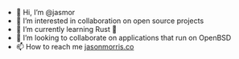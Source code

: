 - 👋 Hi, I’m @jasmor
- 👀 I’m interested in collaboration on open source projects
- 🌱 I’m currently learning Rust 🦀
- 💞️ I’m looking to collaborate on applications that run on OpenBSD
- 📫 How to reach me [jasonmorris.co](https://jasonmorris.co)

<!---
jasmor/jasmor is a ✨ special ✨ repository because its `README.md` (this file) appears on your GitHub profile.
You can click the Preview link to take a look at your changes.
--->
